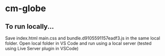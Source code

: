 # cm-globe

## To run locally...

Save index.html main.css and bundle.d9105591157eadf3.js in the same local folder. Open local folder in VS Code and run using a local server (tested using Live Server plugin in VSCode)
